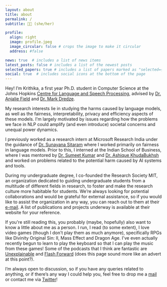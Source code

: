 ```yaml
---
layout: about
title: about
permalink: /
subtitle: 🏳️‍🌈 (she/her) 

profile:
  align: right
  image: profile.jpeg
  image_circular: false # crops the image to make it circular
  address: #false

news: true  # includes a list of news items
latest_posts: false # includes a list of the newest posts
selected_papers: true # includes a list of papers marked as "selected={true}"
social: true  # includes social icons at the bottom of the page
---
```


Hey! I’m Krithika, a first year Ph.D. student in Computer Science at the Johns Hopkins [Centre for Language and Speech Processing](https://www.clsp.jhu.edu/), advised by [Dr. Anjalie Field](https://anjalief.github.io/) and [Dr. Mark Dredze](https://www.cs.jhu.edu/~mdredze/).

My research interests lie in studying the harms caused by language models, as well as the fairness, interpretability, privacy and efficiency aspects of these models. I'm largely motivated by issues regarding how the problems we face in NLP could amplify (and even introduce) societal concerns and unequal power dynamics.

I previously worked as a research intern at Microsoft Research India under the guidance of [Dr. Sunayana Sitaram](https://www.microsoft.com/en-us/research/people/susitara/) where I worked primarily on fairness in language models. Prior to this, I interned at the Indian School of Business, where I was mentored by [Dr. Sumeet Kumar](http://sumeetkumar.in/) and [Dr. Ashique KhudaBukhsh](https://www.cs.cmu.edu/~akhudabu/) and worked on problems related to the potential harm caused by AI systems and tools.

During my undergraduate degree, I co-founded the Research Society MIT, an organization dedicated to guiding undergraduate students from a multitude of different fields in research, to foster and make the research culture more habitable for students. We’re always looking for potential collaborations and would be grateful for external assistance, so if you would like to assist the organization in any way, you can reach out to them at their [e-mail](mailto:research.society.mit@gmail.com). A list of publications and projects underway is available at their website for your reference. 

If you're still reading this, you probably (maybe, hopefully) also want to know a little about me as a person. I run, I read (to some extent), I love video games (though I don't play them as much anymore), specifically RPGs like Divinity Original Sin: II, Mass Effect and Dragon Age. I've even actually recently begun to learn to play the keyboard so that I can play the music from these games! Some of the podcasts that I think are fantastic are [Unexplainable](https://www.vox.com/unexplainable) and [Flash Forward](https://www.flashforwardpod.com/) (does this page sound more like an advert at this point?).  

I’m always open to discussion, so if you have any queries related to anything, or if there’s any way I could help you, feel free to drop me a [mail](mailto:kramesh.tlw@gmail.com) or contact me via [Twitter](https://twitter.com/stolenpyjak)!